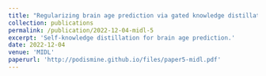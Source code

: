 ```yaml
---
title: "Regularizing brain age prediction via gated knowledge distillation"
collection: publications
permalink: /publication/2022-12-04-midl-5
excerpt: 'Self-knowledge distillation for brain age prediction.'
date: 2022-12-04
venue: 'MIDL'
paperurl: 'http://podismine.github.io/files/paper5-midl.pdf'
---
```

